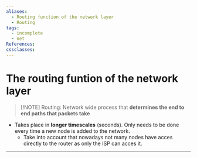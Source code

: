 ```yaml
---
aliases:
  - Routing function of the network layer
  - Routing
tags:
  - incomplete
  - net
References: 
cssclasses:
---
```

# The routing funtion of the network layer

> [!NOTE] Routing: 
> Network wide process that **determines the end to end paths that packets take**
+ Takes place in **longer timescales** (seconds). Only needs to be done every time a new node is added to the network. 
	+ Take into account that nowadays not many nodes have acces directly to the router as only the ISP can acces it. 

***